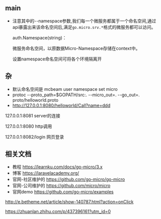 ## main



- 注意其中的--namespace参数,我们每一个微服务都属于一个命名空间,通过api暴露出来该命名空间后,满足`go.micro.srv.*`格式的微服务都可以访问。

  auth.Namespace(string)：

  微服务命名空间，以原数据Micro-Namespace存储在context中。

  设置namespace命名空间可将各个环境隔离开

## 杂

- 默认命名空间是  mcbeam user namespace set micro
- protoc --proto_path=$GOPATH/src:. --micro_out=. --go_out=. proto/helloworld.proto
- http://127.0.0.1:8080/helloworld/Call?name=ddd



127.0.0.1:8081 server的连接

127.0.0.1:8080 http调用

 127.0.0.1:8082/login 网页登录















## 相关文档

- 教程  https://learnku.com/docs/go-micro/3.x
- 博客 https://laravelacademy.org/
- 官网-社区维护的 https://github.com/go-micro/go-micro
- 官网-公司维护的 https://github.com/micro/micro 
- 官网demo https://github.com/go-micro/examples





http://e.betheme.net/article/show-140787.html?action=onClick

https://zhuanlan.zhihu.com/p/437396161?utm_id=0

